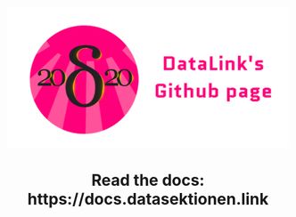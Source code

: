 <img src="https://github.com/Hampfh/DataLinks/blob/master/client/src/assets/banner.png?raw=true" />

<h1 align="center" id="heading">Read the docs: https://docs.datasektionen.link</h1>
